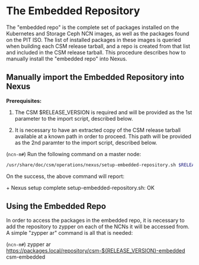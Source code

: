 # The Embedded Repository 

The "embedded repo" is the complete set of packages installed on the Kubernetes and Storage Ceph NCN images, as well as the packages found on the PIT ISO. The list of installed packages in these images is queried when building each CSM release tarball, and a repo is created from that list and included in the CSM release tarball. This procedure describes how to manually install the "embedded repo" into Nexus.

## Manually import the Embedded Repository into Nexus

**Prerequisites:** 

1. The CSM $RELEASE_VERSION is required and will be provided as the 1st parameter to the import script, described below. 

1. It is necessary to have an extracted copy of the CSM release tarball available at a known path in order to proceed. This path will be provided as the 2nd paramter to the import script, described below.

(`ncn-m#`) Run the following command on a master node:

```bash
/usr/share/doc/csm/operations/nexus/setup-embedded-repository.sh $RELEASE_VERSION $PATH_TO_ROOT_OF_EXTRACTED_CSM_TARBALL_CONTENT
```

On the success, the above command will report:

\+ Nexus setup complete
setup-embedded-repository.sh: OK


## Using the Embedded Repo

In order to access the packages in the embedded repo, it is necessary to add the repository to zypper on each of the NCNs it will be accessed from. A simple "zypper ar" command is all that is needed:

(`ncn-m#`) zypper ar https://packages.local/repository/csm-${RELEASE_VERSION}-embedded csm-embedded

